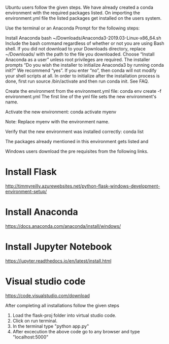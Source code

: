

Ubuntu users follow the given steps. We have already created a conda environment with the required packages listed. On importing the environment.yml file the listed packages get installed on the users system. 

Use the terminal or an Anaconda Prompt for the following steps:


Install Anaconda 
  bash ~/Downloads/Anaconda3-2019.03-Linux-x86_64.sh    
Include the bash command regardless of whether or not you are using Bash shell.
If you did not download to your Downloads directory, replace ~/Downloads/ with the path to the file you downloaded.
Choose “Install Anaconda as a user” unless root privileges are required.
The installer prompts “Do you wish the installer to initialize Anaconda3 by running conda init?” We recommend “yes”.
If you enter “no”, then conda will not modify your shell scripts at all. In order to initialize after the installation process is
done, first run source <path to conda>/bin/activate and then run conda init. See FAQ.


Create the environment from the environment.yml file:
conda env create -f environment.yml
The first line of the yml file sets the new environment's name. 

Activate the new environment: conda activate myenv

Note: Replace myenv with the environment name.

Verify that the new environment was installed correctly:
conda list

The packages already mentioned in this environment gets listed and




Windows users download the pre requisites from the following links.

# Install Flask
http://timmyreilly.azurewebsites.net/python-flask-windows-development-environment-setup/

# Install Anaconda 
https://docs.anaconda.com/anaconda/install/windows/

# Install Jupyter Notebook
https://jupyter.readthedocs.io/en/latest/install.html

# Visual studio code
https://code.visualstudio.com/download


After completing all installations follow the given steps

1. Load the flask-proj folder into virtual studio code.
2. Click on run terminal.
3. In the terminal type "python app.py"
4. After excecution the above code go to any browser and type "localhost:5000"

